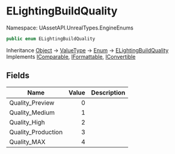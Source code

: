 # ELightingBuildQuality

Namespace: UAssetAPI.UnrealTypes.EngineEnums

```csharp
public enum ELightingBuildQuality
```

Inheritance [Object](https://docs.microsoft.com/en-us/dotnet/api/system.object) → [ValueType](https://docs.microsoft.com/en-us/dotnet/api/system.valuetype) → [Enum](https://docs.microsoft.com/en-us/dotnet/api/system.enum) → [ELightingBuildQuality](./uassetapi.unrealtypes.engineenums.elightingbuildquality.md)<br>
Implements [IComparable](https://docs.microsoft.com/en-us/dotnet/api/system.icomparable), [IFormattable](https://docs.microsoft.com/en-us/dotnet/api/system.iformattable), [IConvertible](https://docs.microsoft.com/en-us/dotnet/api/system.iconvertible)

## Fields

| Name | Value | Description |
| --- | --: | --- |
| Quality_Preview | 0 |  |
| Quality_Medium | 1 |  |
| Quality_High | 2 |  |
| Quality_Production | 3 |  |
| Quality_MAX | 4 |  |
